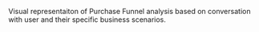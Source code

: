 Visual representaiton of Purchase Funnel analysis based on conversation with user and their specific business scenarios.
